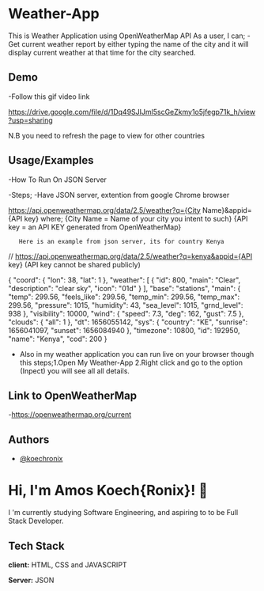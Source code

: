 
# Weather-App
This is Weather Application using OpenWeatherMap API
As a user, I can;
-Get current weather report by either typing the name of the city
and it will display current weather at that time for the city searched.

## Demo

-Follow this gif video link

https://drive.google.com/file/d/1Dq49SJIJml5scGeZkmy1o5jfegp71k_h/view?usp=sharing

N.B you need to refresh the page to view for other countries 
## Usage/Examples

-How To Run On JSON Server

-Steps;
-Have   JSON server, extention from google Chrome  browser

https://api.openweathermap.org/data/2.5/weather?q={City Name}&appid={API key}
where; {City Name = Name of your city you intent to such}
       {API key = an API KEY generated from OpenWeatherMap}

       Here is an example from json server, its for country Kenya 
// https://api.openweathermap.org/data/2.5/weather?q=kenya&appid={API key}
(API key cannot be shared publicly)


{
  "coord": {
    "lon": 38,
    "lat": 1
  },
  "weather": [
    {
      "id": 800,
      "main": "Clear",
      "description": "clear sky",
      "icon": "01d"
    }
  ],
  "base": "stations",
  "main": {
    "temp": 299.56,
    "feels_like": 299.56,
    "temp_min": 299.56,
    "temp_max": 299.56,
    "pressure": 1015,
    "humidity": 43,
    "sea_level": 1015,
    "grnd_level": 938
  },
  "visibility": 10000,
  "wind": {
    "speed": 7.3,
    "deg": 162,
    "gust": 7.5
  },
  "clouds": {
    "all": 1
  },
  "dt": 1656055142,
  "sys": {
    "country": "KE",
    "sunrise": 1656041097,
    "sunset": 1656084940
  },
  "timezone": 10800,
  "id": 192950,
  "name": "Kenya",
  "cod": 200
}


- Also in my weather application you can run live on your browser
  though this steps;1.Open My Weather-App
                    2.Right click and go to the option (Inpect) you will see all all details.


## Link to OpenWeatherMap
-https://openweathermap.org/current
## Authors

- [@koechronix](https://www.github.com/koechronix)


# Hi, I'm Amos Koech{Ronix}! 👋
I 'm currently studying Software Engineering, and aspiring to to be Full Stack Developer.


## Tech Stack

**client:** HTML, CSS and JAVASCRIPT

**Server:** JSON
